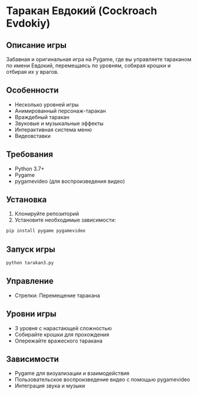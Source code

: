 # Таракан Евдокий (Cockroach Evdokiy)

## Описание игры
Забавная и оригинальная игра на Pygame, где вы управляете тараканом по имени Евдокий, перемещаясь по уровням, собирая крошки и отбирая их у врагов.

## Особенности
- Несколько уровней игры
- Анимированный персонаж-таракан
- Враждебный таракан
- Звуковые и музыкальные эффекты
- Интерактивная система меню
- Видеовставки

## Требования
- Python 3.7+
- Pygame
- pygamevideo (для воспроизведения видео)

## Установка
1. Клонируйте репозиторий
2. Установите необходимые зависимости:
```bash
pip install pygame pygamevideo
```

## Запуск игры
```bash
python tarakan3.py
```

## Управление
- Стрелки: Перемещение таракана

## Уровни игры
- 3 уровня с нарастающей сложностью
- Собирайте крошки для прохождения
- Опережайте вражеского таракана

## Зависимости
- Pygame для визуализации и взаимодействия
- Пользовательское воспроизведение видео с помощью pygamevideo
- Интеграция звука и музыки
